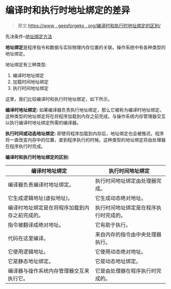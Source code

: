 # 编译时和执行时地址绑定的差异

> 原文:[https://www . geesforgeks . org/编译时和执行时地址绑定的区别/](https://www.geeksforgeeks.org/difference-between-compile-time-and-execution-time-address-binding/)

先决条件–[地址绑定方法](https://practice.geeksforgeeks.org/problems/explain-briefly-difference-between-different-address-binding-methods)

**地址绑定**是程序指令和数据与实际物理内存位置的关联。操作系统中有各种类型的地址绑定。

地址绑定有三种类型:

1.  编译时地址绑定
2.  加载时间地址绑定
3.  执行时间地址绑定

这里，我们比较编译时和执行时地址绑定，如下所示。

**编译时地址绑定:**
如果编译器负责执行地址绑定，那么它被称为编译时地址绑定。这种类型的地址绑定将在将程序加载到内存之前完成。与操作系统内存管理器交互以执行编译时地址绑定所需的编译器。

**执行时间或动态地址绑定:**
即使将程序加载到内存后，地址绑定也会被推迟。程序将一直改变内存中的位置，直到程序执行的时候。这种类型的地址绑定将由处理器在程序执行时完成。

**编译时和执行时地址绑定的区别:**

<center>

| 编译时地址绑定 | 执行时间地址绑定 |
| --- | --- |
| 编译器负责编译时地址绑定。 | 执行时间地址绑定由处理器完成。 |
| 它生成逻辑地址(虚拟地址)。 | 它生成动态绝对地址。 |
| 编译时地址绑定是在将程序加载到内存之前完成的。 | 执行时间地址绑定是在程序执行时完成的。 |
| 指令被翻译成绝对地址。 | 它有助于执行。 |
| 代码在这里编译。 | 来自内存的指令由中央处理器执行。 |
| 它使用逻辑地址。 | 它使用动态绝对地址。 |
| 它是静态地址绑定。 | 它是动态地址绑定。 |
| 编译器与操作系统内存管理器交互来执行它。 | 它是由处理器在程序执行时完成的。 |

</center>